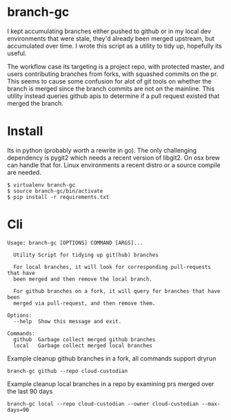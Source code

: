 # branch-gc

I kept accumulating branches either pushed to github or in my local dev
environments that were stale, they'd already been merged upstream, but
accumulated over time. I wrote this script as a utility to tidy up, 
hopefully its useful.

The workflow case its targeting is a project repo, with protected master,
and users contributing branches from forks, with squashed commits on the pr.
This seems to cause some confusion for alot of git tools on whether the
branch is merged since the branch commits are not on the mainline. This utility
instead queries github apis to determine if a pull request existed that
merged the branch.


# Install

Its in python (probably worth a rewrite in go). The only challenging
dependency is pygit2 which needs a recent version of libgit2. On osx
brew can handle that for. Linux environments a recent distro or a source
compile are needed.

```
$ virtualenv branch-gc
$ source branch-gc/bin/activate
$ pip install -r requirements.txt
```


# Cli

```
Usage: branch-gc [OPTIONS] COMMAND [ARGS]...

  Utility Script for tidying up git(hub) branches

  For local branches, it will look for corresponding pull-requests that have
  been merged and then remove the local branch.

  For github branches on a fork, it will query for branches that have been
  merged via pull-request, and then remove them.

Options:
  --help  Show this message and exit.

Commands:
  github  Garbage collect merged github branches
  local   Garbage collect merged local branches
```

Example cleanup github branches in a fork, all commands support dryrun

```
branch-gc github --repo cloud-custodian
```

Example cleanup local branches in a repo by examining prs merged over the last 90 days

```
branch-gc local --repo cloud-custodian --owner cloud-custodian --max-days=90
```
